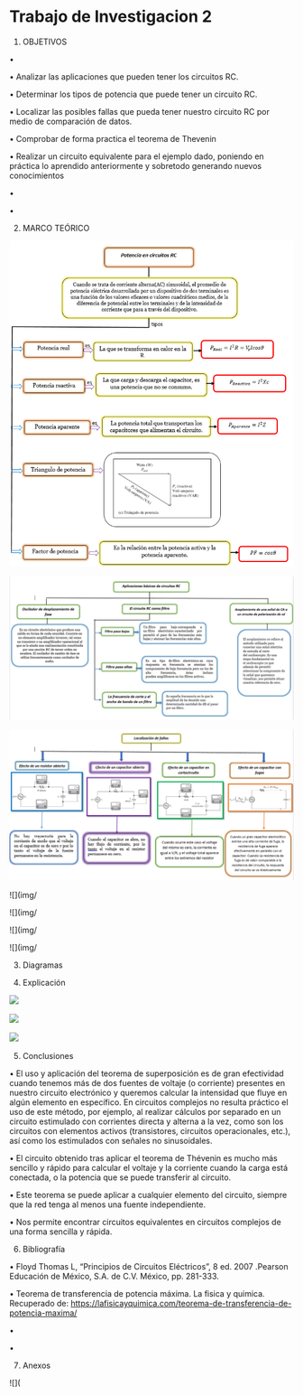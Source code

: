 # Trabajo de Investigacion 2

1. OBJETIVOS

•

• Analizar las aplicaciones que pueden tener los circuitos RC.

•	Determinar los tipos de potencia que puede tener un circuito RC.

•	Localizar las posibles fallas que pueda tener nuestro circuito RC por medio de comparación de datos.


•  Comprobar de forma practica el teorema de Thevenin

•	Realizar un circuito equivalente para el ejemplo dado, poniendo en práctica lo aprendido anteriormente y sobretodo generando nuevos conocimientos

•

•	

2. MARCO TEÓRICO




![](https://github.com/andressanttos/Trabajo-de-Investigacion-2/blob/main/img/marco4.1.png)

![](https://github.com/andressanttos/Trabajo-de-Investigacion-2/blob/main/img/marco4.2.png)

![](https://github.com/andressanttos/Trabajo-de-Investigacion-2/blob/main/img/marco4.3.png)




![](img/

![](img/

![](img/

![](img/



3. Diagramas




4. Explicación

![](https://github.com/andressanttos/Trabajo-de-Investigacion-1/blob/main/img/EXPLICACION1.png)

![](https://github.com/andressanttos/Trabajo-de-Investigacion-1/blob/main/img/EXPLICACION2.png)

![](https://github.com/andressanttos/Trabajo-de-Investigacion-1/blob/main/img/EXPLICACION3.png)


5. Conclusiones

•	El uso y aplicación del teorema de superposición es de gran efectividad cuando tenemos más de dos fuentes de voltaje (o corriente) presentes en nuestro circuito electrónico y queremos calcular la intensidad que fluye en algún elemento en específico. En circuitos complejos no resulta práctico el uso de este método, por ejemplo, al realizar cálculos por separado en un circuito estimulado con corrientes directa y alterna a la vez, como son los circuitos con elementos activos (transistores, circuitos operacionales, etc.), así como los estimulados con señales no sinusoidales.

• El circuito obtenido tras aplicar el teorema de Thévenin es mucho más sencillo y rápido para calcular el voltaje y la corriente cuando la carga está conectada, o la potencia que se puede transferir al circuito.

•	 Este teorema se puede aplicar a cualquier elemento del circuito, siempre que la red tenga al menos una fuente independiente.

•	Nos permite encontrar circuitos equivalentes en circuitos complejos de una forma sencilla y rápida.

6. Bibliografía 

•	 Floyd Thomas L, “Principios de Circuitos Eléctricos”, 8 ed. 2007 .Pearson Educación de México, S.A. de C.V. México, pp. 281-333.

• Teorema de transferencia de potencia máxima. La fisica y quimica. Recuperado de: https://lafisicayquimica.com/teorema-de-transferencia-de-potencia-maxima/	

• 

• 

7. Anexos

![](
